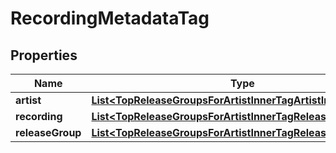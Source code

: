 

# RecordingMetadataTag


## Properties

| Name | Type | Description | Notes |
|------------ | ------------- | ------------- | -------------|
|**artist** | [**List&lt;TopReleaseGroupsForArtistInnerTagArtistInner&gt;**](TopReleaseGroupsForArtistInnerTagArtistInner.md) |  |  [optional] |
|**recording** | [**List&lt;TopReleaseGroupsForArtistInnerTagReleaseGroupInner&gt;**](TopReleaseGroupsForArtistInnerTagReleaseGroupInner.md) |  |  [optional] |
|**releaseGroup** | [**List&lt;TopReleaseGroupsForArtistInnerTagReleaseGroupInner&gt;**](TopReleaseGroupsForArtistInnerTagReleaseGroupInner.md) |  |  [optional] |



